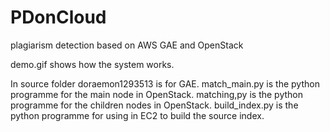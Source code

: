 PDonCloud
=========

plagiarism detection based on AWS GAE and OpenStack

demo.gif shows how the system works.

In source folder doraemon1293513 is for GAE.
match_main.py is the python programme for the main node in OpenStack.
matching,py is the python programme for the children nodes in OpenStack.
build_index.py is the python programme for using in EC2 to build the source index.
